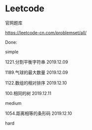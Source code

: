 # Leetcode

官网题库

https://leetcode-cn.com/problemset/all/

Done:

simple

1221.分割平衡字符串      2019.12.09

1189.气球的最大数量      2019.12.09

1122.数组的相对排序       2019.12.10

100.相同的树             2019.12.11


medium

1054.距离相等的条形码     2019.12.10



hard


